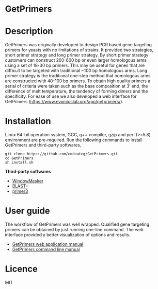 # GetPrimers

# Description
GetPrimers was originally developed to design PCR based gene targeting primers for yeasts with no limitations of strains. It provided two strategies, short primer strategy and long primer strategy. By short primer strategy customers can construct 200-600 bp or even larger homologous arms using a set of 18-30 bp primers. This may be useful for genes that are difficult to be targeted with traditional ~100 bp homologous arms. Long primer strategy is the traditional one-step method that homologous arms are constructed with 40-100 bp primers. To obtain high quality primers a serial of criteria were taken such as the base composition at 3’ end, the difference of melt temperature, the tendency of forming dimers and the specificity. For ease of use we also developed a web interface for GetPrimers (https://www.evomicslab.org/app/getprimers/). 

# Installation
Linux 64-bit operation system, GCC, g++ compiler, gzip and perl (>=5.8) environment are pre-required. Run the following commands to install GetPrimers and third-party softwares,
```
git clone https://github.com/codeatcg/GetPrimers.git
cd GetPrimers
sh install.sh
```
**Third-party softwares**

* [WindowMasker](https://www.ncbi.nlm.nih.gov/IEB/ToolBox/CPP_DOC/lxr/source/src/app/winmasker/README)
* [BLAST+](https://blast.ncbi.nlm.nih.gov/Blast.cgi?PAGE_TYPE=BlastDocs&DOC_TYPE=Download)
* [primer3](https://github.com/primer3-org/primer3)

# User guide
The workflow of GetPrimers was well wrapped. Qualified gene targeting primers can be obtained by just running one-line command. The web interface provided a better visualization of options and results.

* [GetPrimers web application manual](https://github.com/codeatcg/GetPrimers/wiki/GetPrimers-web-application-manual) 
* [GetPrimers command line manual](https://github.com/codeatcg/GetPrimers/wiki/GetPrimers-command-line-manual) 

# Licence
MIT
